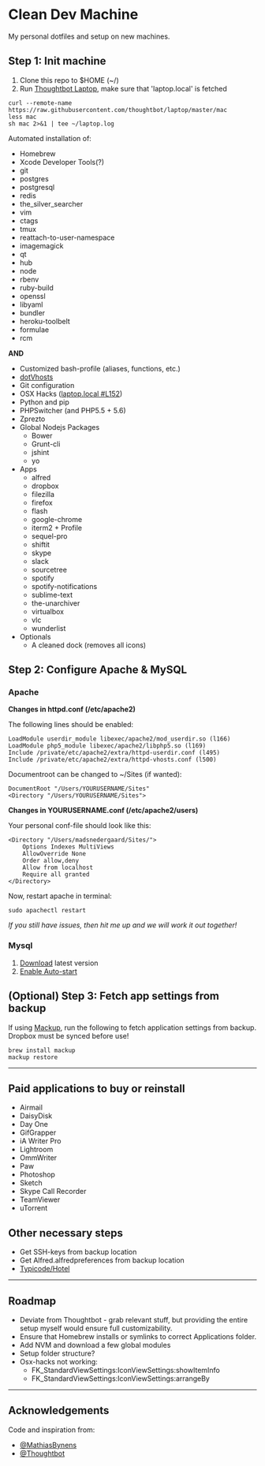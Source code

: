 # Clean Dev Machine

My personal dotfiles and setup on new machines.


## Step 1: Init machine

1. Clone this repo to $HOME (~/)
2. Run [Thoughtbot Laptop](https://github.com/thoughtbot/laptop), make sure that 'laptop.local' is fetched
```
curl --remote-name https://raw.githubusercontent.com/thoughtbot/laptop/master/mac
less mac
sh mac 2>&1 | tee ~/laptop.log
```

Automated installation of:
- Homebrew
- Xcode Developer Tools(?)
- git
- postgres
- postgresql
- redis
- the_silver_searcher
- vim
- ctags
- tmux
- reattach-to-user-namespace
- imagemagick
- qt
- hub
- node
- rbenv
- ruby-build
- openssl
- libyaml
- bundler
- heroku-toolbelt
- formulae
- rcm

**AND**

- Customized bash-profile (aliases, functions, etc.)
- [dotVhosts](github.com/madsnedergaard/dotVhosts)
- Git configuration
- OSX Hacks ([laptop.local #L152](https://github.com/madsnedergaard/cleandevmachine/blob/master/laptop.local#L152))
- Python and pip
- PHPSwitcher (and PHP5.5 + 5.6)
- Zprezto
- Global Nodejs Packages
	- Bower
	- Grunt-cli
	- jshint
	- yo
- Apps
	- alfred
	- dropbox
	- filezilla
	- firefox
	- flash
	- google-chrome
	- iterm2 + Profile
	- sequel-pro
	- shiftit
	- skype
	- slack
	- sourcetree
	- spotify
	- spotify-notifications
	- sublime-text
	- the-unarchiver
	- virtualbox
	- vlc
	- wunderlist
- Optionals
	- A cleaned dock (removes all icons)

## Step 2: Configure Apache & MySQL

### Apache

**Changes in httpd.conf (/etc/apache2)**

The following lines should be enabled:
```
LoadModule userdir_module libexec/apache2/mod_userdir.so (l166)
LoadModule php5_module libexec/apache2/libphp5.so (l169)
Include /private/etc/apache2/extra/httpd-userdir.conf (l495)
Include /private/etc/apache2/extra/httpd-vhosts.conf (l500)
```

Documentroot can be changed to ~/Sites (if wanted):
```
DocumentRoot "/Users/YOURUSERNAME/Sites"
<Directory "/Users/YOURUSERNAME/Sites">
```

**Changes in YOURUSERNAME.conf (/etc/apache2/users)**

Your personal conf-file should look like this:
```
<Directory "/Users/madsnedergaard/Sites/">
    Options Indexes MultiViews
    AllowOverride None
    Order allow,deny
    Allow from localhost
    Require all granted
</Directory>
```

Now, restart apache in terminal:
```
sudo apachectl restart
```

_If you still have issues, then hit me up and we will work it out together!_


### Mysql

1. [Download](http://dev.mysql.com/downloads/mysql/) latest version
2. [Enable Auto-start](http://stackoverflow.com/a/26465743)

## (Optional) Step 3: Fetch app settings from backup
If using [Mackup](https://github.com/lra/mackup), run the following to fetch application settings from backup. Dropbox must be synced before use!
```
brew install mackup
mackup restore
```

---

## Paid applications to buy or reinstall
- Airmail
- DaisyDisk
- Day One
- GifGrapper
- iA Writer Pro
- Lightroom
- OmmWriter
- Paw
- Photoshop
- Sketch
- Skype Call Recorder
- TeamViewer
- uTorrent

## Other necessary steps
- Get SSH-keys from backup location
- Get Alfred.alfredpreferences from backup location
- [Typicode/Hotel](https://github.com/typicode/hotel)

---

## Roadmap

- Deviate from Thoughtbot - grab relevant stuff, but providing the entire setup myself would ensure full customizability.
- Ensure that Homebrew installs or symlinks to correct Applications folder.
- Add NVM and download a few global modules
- Setup folder structure?
- Osx-hacks not working:
	- FK_StandardViewSettings:IconViewSettings:showItemInfo
	- FK_StandardViewSettings:IconViewSettings:arrangeBy

---

## Acknowledgements

Code and inspiration from:
- [@MathiasBynens](https://github.com/mathiasbynens)
- [@Thoughtbot](https://github.com/Thoughtbot/laptop)
